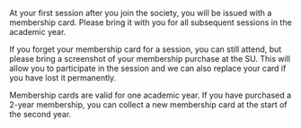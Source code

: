 At your first session after you join the society, you will be issued with a membership card.  Please bring it with you for all subsequent sessions in the academic year.

If you forget your membership card for a session, you can still attend, but please bring a screenshot of your membership purchase at the SU. This will allow you to participate in the session and we can also replace your card if you have lost it permanently.

Membership cards are valid for one academic year. If you have purchased a 2-year membership, you can collect a new membership card at the start of the second year.